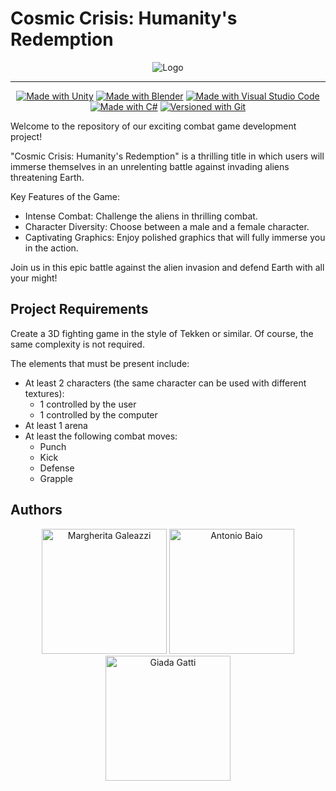 # Cosmic Crisis: Humanity's Redemption

<p align="center">
  <img src="https://github.com/MargheritaGaleazzi/CGProject_2K23/blob/main/_ReadMeImg/LogoGioco.png?raw=true" alt="Logo">
</p>

---

<p align="center">
  <a href="https://unity3d.com"><img src="https://img.shields.io/badge/Made%20with-Unity-FFFFFF.svg?style=plastic&logo=unity" alt="Made with Unity"></a>
  <a href="https://www.blender.org/"><img src="https://img.shields.io/badge/Made%20with-Blender-FFA500.svg?style=plastic&logo=blender" alt="Made with Blender"></a>
  <a href="https://code.visualstudio.com/"><img src="https://img.shields.io/badge/Made%20with-Visual%20Studio%20Code-0078d7.svg?style=plastic&logo=visual-studio-code&logoColor=0078d7" alt="Made with Visual Studio Code"></a>
  <a href="https://docs.microsoft.com/en-us/dotnet/csharp/"><img src="https://img.shields.io/badge/Made%20with-c%23-%23239120.svg?style=plastic&logo=c-sharp&logoColor=%23239120" alt="Made with C#"></a>
  <a href="https://git-scm.com/"><img src="https://img.shields.io/badge/Versioned%20with-git-%23F05033.svg?style=plastic&logo=git" alt="Versioned with Git"></a>
</p>

Welcome to the repository of our exciting combat game development project!

"Cosmic Crisis: Humanity's Redemption" is a thrilling title in which users will immerse themselves in an unrelenting battle against invading aliens threatening Earth.

Key Features of the Game:

- Intense Combat: Challenge the aliens in thrilling combat.
- Character Diversity: Choose between a male and a female character.
- Captivating Graphics: Enjoy polished graphics that will fully immerse you in the action.

Join us in this epic battle against the alien invasion and defend Earth with all your might!

## Project Requirements
Create a 3D fighting game in the style of Tekken or similar. Of course, the same complexity is not required.

The elements that must be present include:
- At least 2 characters (the same character can be used with different textures):
  - 1 controlled by the user
  - 1 controlled by the computer
- At least 1 arena
- At least the following combat moves:
  - Punch
  - Kick
  - Defense
  - Grapple

## Authors
<p align="center">
    <a href="https://github.com/MargheritaGaleazzi/"><img src="https://github.com/MargheritaGaleazzi/CGProject_2K23/blob/main/_ReadMeImg/galeazzi.png" alt="Margherita Galeazzi" width="200"></a>
    <a href="https://github.com/Antonet99"><img src="https://github.com/MargheritaGaleazzi/CGProject_2K23/blob/main/_ReadMeImg/baio.png" alt="Antonio Baio" width="200"></a>
    <a href="https://github.com/S1090231"><img src="https://github.com/MargheritaGaleazzi/CGProject_2K23/blob/main/_ReadMeImg/gatti.png" alt="Giada Gatti" width="200"></a>
</p>
